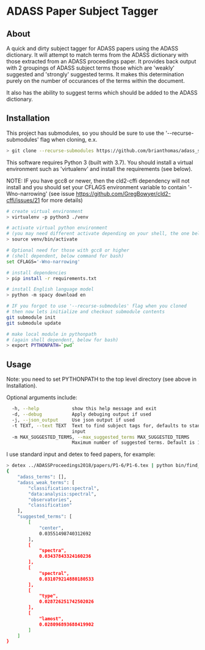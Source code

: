 # ADASS Paper Subject Tagger

## About
A quick and dirty subject tagger for ADASS papers using the ADASS dictionary. It will attempt
to match terms from the ADASS dictionary with those extracted from an ADASS proceedings paper.
It provides back output with 2 groupings of ADASS subject terms those which are 'weakly' suggested
and 'strongly' suggested terms. It makes this determination purely on the number of occurances 
of the terms within the document.

It also has the ability to suggest terms which should be added to the ADASS dictionary.

## Installation

This project has submodules, so you should be sure to use the '--recurse-submodules' flag
when cloning, e.x.

```bash
> git clone --recurse-submodules https://github.com/brianthomas/adass_subject_recommender.git  
``` 
This software requires Python 3 (built with 3.7). You should install a virtual environment 
such as 'virtualenv' and install the requirements (see below).

NOTE: IF you have gcc8 or newer, then the cld2-cffi dependency will not install and you should 
set your CFLAGS environment variable to contain '-Wno-narrowing' 
(see issue https://github.com/GregBowyer/cld2-cffi/issues/21 for more details) 

```bash
# create virtual environment
> virtualenv -p python3 ./venv

# activate virtual python environment
# (you may need different activate depending on your shell, the one below is for /bin/sh)
> source venv/bin/activate

# Optional need for those with gcc8 or higher
# (shell dependent, below command for bash)
set CFLAGS='-Wno-narrowing'

# install dependencies
> pip install -r requirements.txt

# install English language model 
> python -m spacy download en 

# IF you forgot to use '--recurse-submodules' flag when you cloned 
# then now lets initialize and checkout submodule contents
git submodule init
git submodule update

# make local module in pythonpath 
# (again shell dependent, below for bash)
> export PYTHONPATH=`pwd`

```

## Usage

Note: you need to set PYTHONPATH to the top level directory (see above in Installation).

Optional arguments include:

```bash
  -h, --help            show this help message and exit
  -d, --debug           Apply debuging output if used
  -j, --json_output     Use json output if used
  -t TEXT, --text TEXT  Text to find subject tags for, defaults to standard
                        input
  -m MAX_SUGGESTED_TERMS, --max_suggested_terms MAX_SUGGESTED_TERMS
                        Maximum number of suggested terms. Default is 15
```

I use standard input and detex to feed papers, for example:

```bash
> detex ../ADASSProceedings2018/papers/P1-6/P1-6.tex | python bin/find_subjects.py -j -m 5
{
    "adass_terms": [],
    "adass_weak_terms": [
        "classification:spectral",
        "data:analysis:spectral",
        "observatories",
        "classification"
    ],
    "suggested_terms": [
        [
            "center",
            0.03551498740312692
        ],
        [
            "spectra",
            0.03437843324160236
        ],
        [
            "spectral",
            0.031079214880180533
        ],
        [
            "type",
            0.028726251742502026
        ],
        [
            "lamost",
            0.028096893688419902
        ]
    ]
}

```

